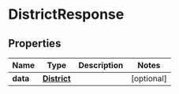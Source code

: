 # DistrictResponse

## Properties
Name | Type | Description | Notes
------------ | ------------- | ------------- | -------------
**data** | [**District**](District.md) |  |  [optional]
